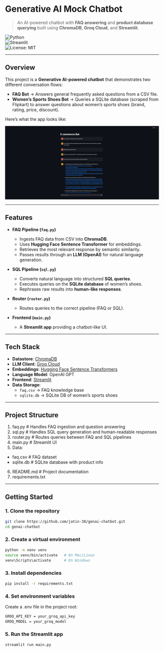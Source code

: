 # Generative AI Mock Chatbot  
> An AI-powered chatbot with **FAQ answering** and **product database querying** built using **ChromaDB**, **Groq Cloud**, and **Streamlit**.  

![Python](https://img.shields.io/badge/python-3.9+-blue.svg)  
![Streamlit](https://img.shields.io/badge/streamlit-app-red.svg)  
![License: MIT](https://img.shields.io/badge/License-MIT-yellow.svg)  

---

## Overview

This project is a **Generative AI-powered chatbot** that demonstrates two different conversation flows:

- **FAQ Bot** → Answers general frequently asked questions from a CSV file.  
- **Women’s Sports Shoes Bot** → Queries a SQLite database (scraped from Flipkart) to answer questions about women’s sports shoes (brand, rating, price, discount).  

Here’s what the app looks like:  

![App Screenshot](chatbot_ui.png)  

---

## Features

- **FAQ Pipeline (`faq.py`)**
  - Ingests FAQ data from CSV into **ChromaDB**.
  - Uses **Hugging Face Sentence Transformer** for embeddings.
  - Retrieves the most relevant response by semantic similarity.
  - Passes results through an **LLM (OpenAI)** for natural language generation.

- **SQL Pipeline (`sql.py`)**
  - Converts natural language into structured **SQL queries**.
  - Executes queries on the **SQLite database** of women’s shoes.
  - Rephrases raw results into **human-like responses**.

- **Router (`router.py`)**
  - Routes queries to the correct pipeline (FAQ or SQL).  

- **Frontend (`main.py`)**
  - A **Streamlit app** providing a chatbot-like UI.

---

## Tech Stack

- **Datastore**: [ChromaDB](https://www.trychroma.com/)  
- **LLM Client**: [Groq Cloud](https://groq.com/)  
- **Embeddings**: [Hugging Face Sentence Transformers](https://www.sbert.net/)  
- **Language Model**: OpenAI GPT  
- **Frontend**: [Streamlit](https://streamlit.io/)  
- **Data Storage**:  
  - `faq.csv` → FAQ knowledge base  
  - `sqlite.db` → SQLite DB of women’s sports shoes  

---

## Project Structure
1. faq.py # Handles FAQ ingestion and question answering
1. sql.py # Handles SQL query generation and human-readable responses 
1. router.py # Routes queries between FAQ and SQL pipelines 
1. main.py # Streamlit UI 
1. Data: 
- faq.csv # FAQ dataset 
- sqlite.db # SQLite database with product info 
6. README.md # Project documentation 
7. requirements.txt


---

## Getting Started

### 1️. Clone the repository
```bash
git clone https://github.com/jatin-30/genai-chatbot.git
cd genai-chatbot
```

### 2️. Create a virtual environment
```bash
python -m venv venv
source venv/bin/activate   # On Mac/Linux
venv\Scripts\activate      # On Windows
```

### 3. Install dependencies
```bash
pip install -r requirements.txt
```

### 4. Set environment variables
Create a .env file in the project root:
```bash
GROQ_API_KEY = your_groq_api_key
GROQ_MODEL = your_groq_model
```
###  5. Run the Streamlit app
```bash
streamlit run main.py
```


